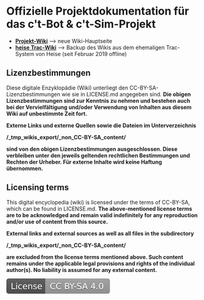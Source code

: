 # Offizielle Projektdokumentation für das c't-Bot & c't-Sim-Projekt

* **[Projekt-Wiki](doc/wiki_main.md)** --> neue Wiki-Hauptseite
* **[heise Trac-Wiki](_tmp_wikis_export/readme.md)** --> Backup des Wikis aus dem ehemaligen Trac-System von Heise (seit Februar 2019 offline)

## Lizenzbestimmungen
Diese digitale Enzyklopädie (Wiki) unterliegt den CC-BY-SA-Lizenzbestimmungen wie sie in LICENSE.md angegeben sind.
**Die obigen Lizenzbestimmungen sind zur Kenntnis zu nehmen und bestehen auch bei der Vervielfältigung und/oder Verwendung von Inhalten aus diesem Wiki auf unbestimmte Zeit fort.**

**Externe Links und externe Quellen sowie die Dateien im Unterverzeichnis**

**/_tmp_wikis_export/_non_CC-BY-SA_content/**

**sind von den obigen Lizenzbestimmungen ausgeschlossen.
Diese verbleiben unter den jeweils geltenden rechtlichen Bestimmungen und Rechten der Urheber.
Für externe Inhalte wird keine Haftung übernommen.**

## Licensing terms
This digital encyclopedia (wiki) is licensed under the terms of CC-BY-SA, which can be found in LICENSE.md.
**The above-mentioned license terms are to be acknowledged and remain valid indefinitely for any reproduction and/or use of content from this source.**

**External links and external sources as well as all files in the subdirectory**

**/_tmp_wikis_export/_non_CC-BY-SA_content/**

**are excluded from the license terms mentioned above.
Such content remains under the applicable legal provisions and rights of the individual author(s).
No liability is assumed for any external content.**

[![License: CC BY-SA 4.0](LICENSE.svg)](https://creativecommons.org/licenses/by-sa/4.0/)
